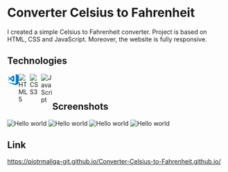 # Converter Celsius to Fahrenheit

I created a simple Celsius to Fahrenheit converter. Project is based on HTML, CSS and JavaScript. Moreover, the website is fully responsive. 

## Technologies

<img align="left" alt="Visual Studio Code" width="26px" src="https://raw.githubusercontent.com/github/explore/80688e429a7d4ef2fca1e82350fe8e3517d3494d/topics/visual-studio-code/visual-studio-code.png" />

<img align="left" alt="HTML5" width="26px" src="https://cdn1.iconfinder.com/data/icons/logotypes/32/badge-html-5-256.png" />

<img align="left" alt="CSS3" width="26px" src="https://cdn4.iconfinder.com/data/icons/social-media-logos-6/512/121-css3-256.png" />

<img align="left" alt="JavaScript" width="26px" src="https://cdn4.iconfinder.com/data/icons/logos-and-brands/512/187_Js_logo_logos-256.png" />

<br/>
<br/>

## Screenshots

<img src="https://raw.githubusercontent.com/piotrmaliga-git/Converter-Celsius-to-Fahrenheit.github.io/master/screenshots/screen1.png" alt="Hello world">

<img src="https://raw.githubusercontent.com/piotrmaliga-git/Converter-Celsius-to-Fahrenheit.github.io/master/screenshots/screen2.png" alt="Hello world">

<img src="https://raw.githubusercontent.com/piotrmaliga-git/Converter-Celsius-to-Fahrenheit.github.io/master/screenshots.screen3.png" alt="Hello world">

<img src="https://raw.githubusercontent.com/piotrmaliga-git/Converter-Celsius-to-Fahrenheit.github.io/master/screenshots.screen4.png" alt="Hello world">

## Link
https://piotrmaliga-git.github.io/Converter-Celsius-to-Fahrenheit.github.io/
